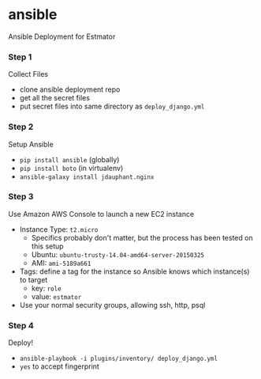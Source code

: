 # ansible
Ansible Deployment for Estmator


### Step 1
Collect Files
- clone ansible deployment repo
- get all the secret files
- put secret files into same directory as `deploy_django.yml`

### Step 2
Setup Ansible
- `pip install ansible` (globally)
- `pip install boto` (in virtualenv)
- `ansible-galaxy install jdauphant.nginx`

### Step 3
Use Amazon AWS Console to launch a new EC2 instance
- Instance Type: `t2.micro`
    - Specifics probably don't matter, but the process has been tested on this setup
    - Ubuntu: `ubuntu-trusty-14.04-amd64-server-20150325`
    - AMI: `ami-5189a661`
- Tags: define a tag for the instance so Ansible knows which instance(s) to target
    - key: `role`
    - value: `estmator`
- Use your normal security groups, allowing ssh, http, psql

### Step 4
Deploy!
- `ansible-playbook -i plugins/inventory/ deploy_django.yml`
- `yes` to accept fingerprint


